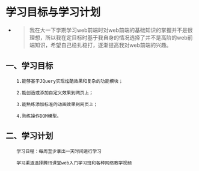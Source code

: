 # 

# 学习目标与学习计划

* > 我在大一下学期学习web前端时对web前端的基础知识的掌握并不是很理想，所以我在定目标时基于我自身的情况选择了并不是高阶的web前端知识，希望自己稳扎稳打，逐渐提高我对web前端的兴趣。

## 一、学习目标

```
    1.能够基于JQuery实现炫酷效果和复杂的功能模块；

    2.能创造或添加自定义效果到网页上；

    3.能熟练添加标准的动画效果到网页上；

    4.熟练操作DOM模型。
```

## 二、学习计划

```
    学习日程：每周至少拿出一天时间进行学习

    学习渠道选择腾讯课堂web入门学习班和各种网络教学视频
```



